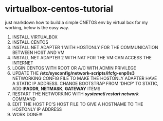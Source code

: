# virtualbox-centos-tutorial
just markdown how to build a simple CNETOS env by virtual box for my working, below is the easy way.
<br />
1. INSTALL VIRTUALBOX <br />
2. INSTALL CENTOS <br />
3. INSTALL NET ADAPTER 1 WITH HOSTONLY FOR THE COMMUNICATION BETWEEN HOST AND VM <br />
4. INSTALL NET ADAPTER 2 WITH NAT FOR THE VM CAN ACCESS THE INTERNET <br />
5. LOGIN CENTOS WITH ROOT OR A/C WITH ADMIN PRIVILEGE <br />
6. UPDATE THE **/etc/sysconfig/network-scripts/ifcfg-enp0s3** NETWORKING CONFIG FILE TO MAKE THE HOSTONLY ADAPTER HAVE A STATIC IP ADDRESS. CHANGE BOOTSTRAP FROM 'DHCP' TO STATIC, ADD **IPADDR**, **NETMASK**, **GATEWAY** ITEMS <br />
6. RESTART THE NETWORKING WITH ***systemctl restart network*** COMMAND <br />
7. EDIT THE HOST PC'S HOST FILE TO GIVE A HOSTNAME TO THE HOSTONLY IP ADDRESS <br />
8. WORK DONE!!!

